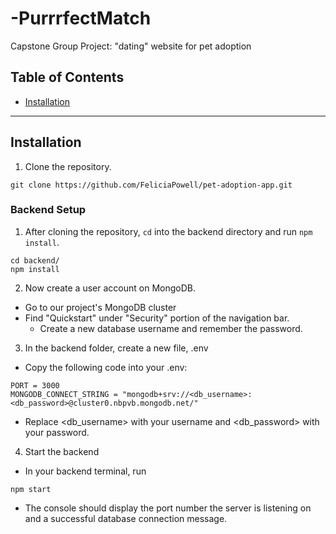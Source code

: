 # -PurrrfectMatch

Capstone Group Project: "dating" website for pet adoption

## Table of Contents

- [Installation](#installation)

---

## Installation

1. Clone the repository.

```
git clone https://github.com/FeliciaPowell/pet-adoption-app.git
```

### Backend Setup

1. After cloning the repository, `cd` into the backend directory and run `npm install`.

```
cd backend/
npm install
```

2. Now create a user account on MongoDB.

- Go to our project's MongoDB cluster
- Find "Quickstart" under "Security" portion of the navigation bar.
  - Create a new database username and remember the password.

3. In the backend folder, create a new file, .env

- Copy the following code into your .env:

```
PORT = 3000
MONGODB_CONNECT_STRING = "mongodb+srv://<db_username>:<db_password>@cluster0.nbpvb.mongodb.net/"
```

- Replace <db_username> with your username and <db_password> with your password.

4. Start the backend

- In your backend terminal, run

```
npm start
```

- The console should display the port number the server is listening on and a successful database connection message.
